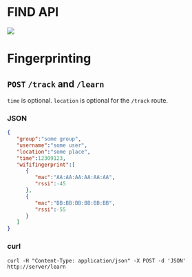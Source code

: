 # FIND API


<a href="https://www.internalpositioning.com/"><img src="https://raw.githubusercontent.com/schollz/find/master/static/splash.gif"></a>

# Fingerprinting

## `POST` `/track` and `/learn`

`time` is optional.
`location` is optional for the `/track` route.

### JSON

```json
{
   "group":"some group",
   "username":"some user",
   "location":"some place",
   "time":12309123,
   "wififingerprint":[
      {
         "mac":"AA:AA:AA:AA:AA:AA",
         "rssi":-45
      },
      {
         "mac":"BB:BB:BB:BB:BB:BB",
         "rssi":-55
      }
   ]
}
```

### curl

`curl -H "Content-Type: application/json" -X POST -d 'JSON' http://server/learn`
